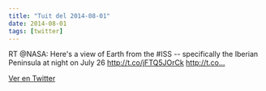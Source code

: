 ```yaml
---
title: "Tuit del 2014-08-01"
date: 2014-08-01
tags: [twitter]
---
```


RT @NASA: Here's a view of Earth from the #ISS -- specifically the Iberian Peninsula at night on July 26 http://t.co/jFTQ5JOrCk http://t.co…



[Ver en Twitter](https://twitter.com/i/web/status/495286591007780865)
